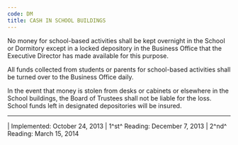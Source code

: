 ```yaml
---
code: DM
title: CASH IN SCHOOL BUILDINGS
---
```


No money for school-based activities shall be kept overnight in the
School or Dormitory except in a locked depository in the Business Office
that the Executive Director has made available for this purpose.

All funds collected from students or parents for school-based activities
shall be turned over to the Business Office daily.

In the event that money is stolen from desks or cabinets or elsewhere in
the School buildings, the Board of Trustees shall not be liable for the
loss. School funds left in designated depositories will be insured.

------------------------------------------------------------------------

| Implemented: October 24, 2013
| 1^st^ Reading: December 7, 2013
| 2^nd^ Reading: March 15, 2014
